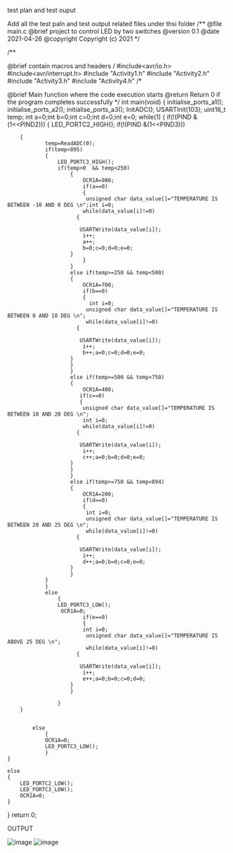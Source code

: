 test plan and test ouput

Add all the test paln and test output related files under thsi folder
/**
@file main.c
@brief project to control LED by two switches
@version 0.1
@date 2021-04-26
@copyright Copyright (c) 2021
*/

/**

@brief contain macros and headers
/ #include<avr/io.h> #include<avr/interrupt.h> #include "Activity1.h" #include "Activity2.h" #include "Activity3.h" #include "Activity4.h" /*

@brief Main function where the code execution starts
@return Return 0 if the program completes successfully */
int main(void) { initialise_ports_a1(); initialise_ports_a2(); initialise_ports_a3(); InitADC(); USARTInit(103); uint16_t temp; int a=0;int b=0;int c=0;int d=0;int e=0; while(1) { if(!(PIND &(1<<PIND2))) { LED_PORTC2_HIGH(); if(!(PIND &(1<<PIND3)))

        {
                temp=ReadADC(0);
                if(temp<895)
                {
                    LED_PORTC3_HIGH();
                    if(temp>0  && temp<250)
                        {
                            OCR1A=980;
                            if(a==0)
                            {
                             unsigned char data_value[]="TEMPERATURE IS BETWEEN -10 AND 0 DEG \n";int i=0;
                            while(data_value[i]!=0)
                          {

                           USARTWrite(data_value[i]);
                            i++;
                            a++;
                            b=0;c=0;d=0;e=0;
                        }
                            }
                        }
                        else if(temp>=250 && temp<500)
                        {
                            OCR1A=700;
                            if(b==0)
                            {
                              int i=0;
                             unsigned char data_value[]="TEMPERATURE IS BETWEEN 0 AND 10 DEG \n";   
                             while(data_value[i]!=0)
                          {

                           USARTWrite(data_value[i]);
                            i++;
                            b++;a=0;c=0;d=0;e=0;
                        }
                        }
                        }
                        else if(temp>=500 && temp<750)
                        {
                            OCR1A=400;
                           if(c==0)
                           {
                            unsigned char data_value[]="TEMPERATURE IS BETWEEN 10 AND 20 DEG \n"; 
                            int i=0;   
                            while(data_value[i]!=0)
                          {

                           USARTWrite(data_value[i]);
                            i++;
                            c++;a=0;b=0;d=0;e=0;
                        }
                        }
                        }
                        else if(temp>=750 && temp<894)
                        {
                            OCR1A=200;
                            if(d==0)
                            {
                             int i=0;
                             unsigned char data_value[]="TEMPERATURE IS BETWEEN 20 AND 25 DEG \n";
                             while(data_value[i]!=0)
                          {

                           USARTWrite(data_value[i]);
                            i++;
                            d++;a=0;b=0;c=0;e=0;
                        }
                        }
                }
                }
                else
                    {
                    LED_PORTC3_LOW();
                     OCR1A=0;
                            if(e==0)
                            {
                            int i=0;
                             unsigned char data_value[]="TEMPERATURE IS ABOVE 25 DEG \n";
                             while(data_value[i]!=0)
                          {

                           USARTWrite(data_value[i]);
                            i++;
                            e++;a=0;b=0;c=0;d=0;
                        }
                        }

                    }
        }


            else
                {
                OCR1A=0;
                LED_PORTC3_LOW();
                }
    }

    else
    {
        LED_PORTC2_LOW();
        LED_PORTC3_LOW();
        OCR1A=0;
    }
}
return 0;  


OUTPUT

![image](https://user-images.githubusercontent.com/101579422/164891398-68fab097-8e7f-4b32-b5c5-e25b34d12ce8.png)
![image](https://user-images.githubusercontent.com/101579422/164891409-6c81730f-7202-491d-a0c3-7227d30ac212.png)

